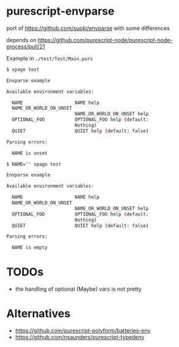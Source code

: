 # purescript-envparse

port of https://github.com/supki/envparse with some differences

depends on https://github.com/purescript-node/purescript-node-process/pull/21

Example in `./test/Test/Main.purs`

```sh
$ spago test

Envparse example

Available environment variables:

  NAME                   NAME help
  NAME_OR_WORLD_ON_UNSET
                         NAME_OR_WORLD_ON_UNSET help
  OPTIONAL_FOO           OPTIONAL_FOO help (default:
                         Nothing)
  QUIET                  QUIET help (default: false)

Parsing errors:

  NAME is unset
```

```sh
$ NAME="" spago test

Envparse example

Available environment variables:

  NAME                   NAME help
  NAME_OR_WORLD_ON_UNSET
                         NAME_OR_WORLD_ON_UNSET help
  OPTIONAL_FOO           OPTIONAL_FOO help (default:
                         Nothing)
  QUIET                  QUIET help (default: false)

Parsing errors:

  NAME is empty
```

# TODOs

- the handling of optional (Maybe) vars is not pretty

# Alternatives

- https://github.com/purescript-polyform/batteries-env
- https://github.com/nsaunders/purescript-typedenv
